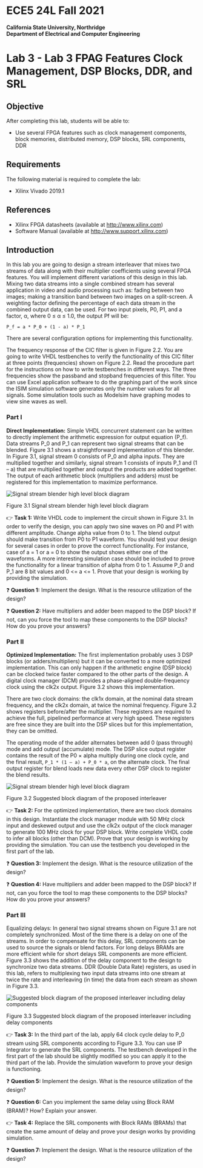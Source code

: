 
# ECE5 24L Fall 2021
**California State University, Northridge**  
**Department of Electrical and Computer Engineering**  

# Lab 3 - Lab 3 FPAG Features Clock Management, DSP Blocks, DDR, and SRL


## Objective

After completing this lab, students will be able to:
- Use several FPGA features such as clock management components, block memories, distributed memory, DSP blocks, SRL components, DDR


## Requirements

The following material is required to complete the lab:
- Xilinx Vivado 2019.1

## References

- Xilinx FPGA datasheets (available at http://www.xilinx.com)
- Software Manual (available at http://www.support.xilinx.com)

## Introduction

In this lab you are going to design a stream interleaver that mixes two streams of data along with their multiplier coefficients using several FPGA features. You will implement different variations of this design in this lab. Mixing two data streams into a single combined stream has several application in video and audio processing such as: fading between two images; making a transition band between two images on a split-screen. A weighting factor defining the percentage of each data stream in the combined output data, can be used. For two input pixels, P0, P1, and a factor, α, where 0 ≤ α ≤ 1.0, the output Pf will be:
 
```
P_f = a * P_0 + (1 - a) * P_1
```

There are several configuration options for implementing this functionality. 


The frequency response of the CIC filter is given in Figure 2.2. You are going to write VHDL testbenches to verify the functionality of this CIC filter at three points (frequencies) shown on Figure 2.2. Read the procedure part for the instructions on how to write testbenches in different ways. The three frequencies show the passband and stopband frequencies of this filter. You can use Excel application software to do the graphing part of the work since the ISIM simulation software generates only the number values for all signals. Some simulation tools such as Modelsim have graphing modes to view sine waves as well. 

### Part I

**Direct Implementation:** Simple VHDL concurrent statement can be written to directly implement the arithmetic expression for output equation (P_f). Data streams P_0 and P_1 can represent two signal streams that can be blended. Figure 3.1 shows a straightforward implementation of this blender. In Figure 3.1, signal stream 0 consists of P_0 and alpha inputs. They are multiplied together and similarly, signal stream 1 consists of inputs P_1 and (1 – a) that are multiplied together and output the products are added together. The output of each arithmetic block (multipliers and adders) must be registered for this implementation to maximize performance.

![Signal stream blender high level block diagram](./img/lab3_diagram_1.png)

Figure 3.1 Signal stream blender high level block diagram

:point_right: **Task 1:** Write VHDL code to implement the circuit shown in Figure 3.1. In order to verify the design, you can apply two sine waves on P0 and P1 with different amplitude. Change alpha value from 0 to 1. The blend output should make transition from P0 to P1 waveform. You should test your design for several cases in order to prove the correct functionality. For instance, case of a = 1 or a = 0 to show the output shows either one of the waveforms. A more interesting simulation case should be included to prove the functionality for a linear transition of alpha from 0 to 1.  Assume P_0 and P_1 are 8 bit values and 0 <= a <= 1. Prove that your design is working by providing the simulation.

:question: **Question 1:** Implement the design. What is the resource utilization of the design? 

:question: **Question 2:** Have multipliers and adder been mapped to the DSP block? If not, can you force the tool to map these components to the DSP blocks? How do you prove your answers? 


### Part II

**Optimized Implementation:** The first implementation probably uses 3 DSP blocks (or adders/multipliers) but it can be converted to a more optimized implementation. This can only happen if the arithmetic engine (DSP block) can be clocked twice faster compared to the other parts of the design. A digital clock manager (DCM) provides a phase-aligned double-frequency clock using the clk2x output. Figure 3.2 shows this implementation.

There are two clock domains: the clk1x domain, at the nominal data stream frequency, and the
clk2x domain, at twice the nominal frequency. Figure 3.2 shows registers before/after the multiplier. These registers are required to achieve the full, pipelined performance at very high speed. These registers are free since they are built into the DSP slices but for this implementation, they can be omitted. 

The operating mode of the adder alternates between add 0 (pass through) mode and add output (accumulate) mode. The DSP slice output register contains the result of the P0 × alpha multiply during one clock cycle, and the final result, `P_1 * (1 – a) + P_0 * a`, on the alternate clock. The final output register for blend loads new data every other DSP clock to register the blend results.

![Signal stream blender high level block diagram](./img/lab3_diagram_1.png)

Figure 3.2 Suggested block diagram of the proposed interleaver


:point_right: **Task 2:** For the optimized implementation, there are two clock domains in this design. Instantiate the clock manager module with 50 MHz clock input and deskewed output and use the clk2x output of the clock manager to generate 100 MHz clock for your DSP block. Write complete VHDL code to infer all blocks (other than DCM). Prove that your design is working by providing the simulation. You can use the testbench you developed in the first part of the lab. 

:question: **Question 3:** Implement the design. What is the resource utilization of the design? 

:question: **Question 4:** Have multipliers and adder been mapped to the DSP block? If not, can you force the tool to map these components to the DSP blocks? How do you prove your answers? 


### Part III

Equalizing delays: In general two signal streams shown on Figure 3.1 are not completely synchronized. Most of the time there is a delay on one of the streams. In order to compensate for this delay, SRL components can be used to source the signals or blend factors. For long delays BRAMs are more efficient while for short delays SRL components are more efficient. Figure 3.3 shows the addition of the delay component to the design to synchronize two data streams. DDR (Double Data Rate) registers, as used in this lab, refers to multiplexing two input data streams into one stream at twice the rate and interleaving (in time) the data from each stream as shown in Figure 3.3.


![Suggested block diagram of the proposed interleaver including delay components](./img/lab3_diagram_3.png)

Figure 3.3 Suggested block diagram of the proposed interleaver including delay components


:point_right: **Task 3:** In the third part of the lab, apply 64 clock cycle delay to P_0 stream using SRL components according to Figure 3.3. You can use IP Integrator to generate the SRL components. The testbench developed in the first part of the lab should be slightly modified so you can apply it to the third part of the lab. Provide the simulation waveform to prove your design is functioning.

:question: **Question 5:** Implement the design. What is the resource utilization of the design? 

:question: **Question 6:** Can you implement the same delay using Block RAM (BRAM)? How? Explain your answer. 

:point_right: **Task 4:** Replace the SRL components with Block RAMs (BRAMs) that create the same amount of delay and prove your design works by providing simulation.

:question: **Question 7:** Implement the design. What is the resource utilization of the design? 
